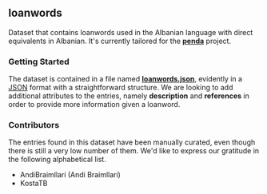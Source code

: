 ## loanwords

Dataset that contains loanwords used in the Albanian language with direct equivalents in Albanian. It's currently
tailored for the [**penda**](https://github.com/OpenCovenant/quill) project.

### Getting Started

The dataset is contained in a file named [**loanwords.json**](loanwords.json), evidently in
a [JSON](https://en.wikipedia.org/wiki/JSON) format with a straightforward structure. We are looking to add additional
attributes to the entries, namely **description** and **references** in order to provide more information given a
loanword.

### Contributors

The entries found in this dataset have been manually curated, even though there is still a very low number of them. We'd
like to express our gratitude in the following alphabetical list.

- AndiBraimllari (Andi Braimllari)
- KostaTB
